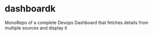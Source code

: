 # dashboardk
MonoRepo of a complete Devops Dashboard that fetches details from multiple sources and display it
